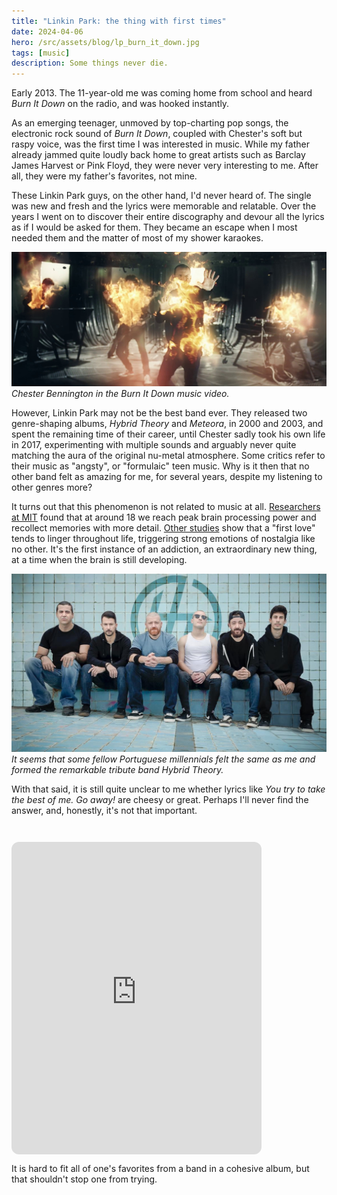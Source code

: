 ```yaml
---
title: "Linkin Park: the thing with first times"
date: 2024-04-06
hero: /src/assets/blog/lp_burn_it_down.jpg
tags: [music]
description: Some things never die.
---
```


Early 2013. The 11-year-old me was coming home from school and heard *Burn It Down* on the radio, and was hooked instantly.

As an emerging teenager, unmoved by top-charting pop songs, the electronic rock sound of *Burn It Down*, coupled with Chester's soft but raspy voice, was the first time I was interested in music. While my father already jammed quite loudly back home to great artists such as Barclay James Harvest or Pink Floyd, they were never very interesting to me. After all, they were my father's favorites, not mine.

These Linkin Park guys, on the other hand, I'd never heard of. The single was new and fresh and the lyrics were memorable and relatable. Over the years I went on to discover their entire discography and devour all the lyrics as if I would be asked for them. They became an escape when I most needed them and the matter of most of my shower karaokes.

![](/src/assets/blog/lp_burn_it_down.jpg)
*Chester Bennington in the Burn It Down music video.*

However, Linkin Park may not be the best band ever. They released two genre-shaping albums, *Hybrid Theory* and *Meteora*, in 2000 and 2003, and spent the remaining time of their career, until Chester sadly took his own life in 2017, experimenting with multiple sounds and arguably never quite matching the aura of the original nu-metal atmosphere. Some critics refer to their music as "angsty", or "formulaic" teen music. Why is it then that no other band felt as amazing for me, for several years, despite my listening to other genres more?

It turns out that this phenomenon is not related to music at all. [Researchers at MIT](https://www.businessinsider.com/smartest-age-for-everything-math-vocabulary-memory-2017-7) found that at around 18 we reach peak brain processing power and recollect memories with more detail. [Other studies](https://bigthink.com/neuropsych/psychological-first-love/) show that a "first love" tends to linger throughout life, triggering strong emotions of nostalgia like no other. It's the first instance of an addiction, an extraordinary new thing, at a time when the brain is still developing.

![](/src/assets/blog/hydrid-theory-band.jpeg)
*It seems that some fellow Portuguese millennials felt the same as me and formed the remarkable tribute band Hybrid Theory.*

With that said, it is still quite unclear to me whether lyrics like *You try to take the best of me. Go away!* are cheesy or great. Perhaps I'll never find the answer, and, honestly, it's not that important.

<iframe style="border-radius:12px; max-width: 400px; margin-top:2em; margin-bottom: 0.75em;" src="https://open.spotify.com/embed/playlist/5HNFfj9IbPIOROGX2vsYnY?utm_source=generator" width="100%" height="500" frameBorder="0" allowfullscreen="" allow="autoplay; clipboard-write; encrypted-media; fullscreen; picture-in-picture" loading="lazy"></iframe>
<div class="label">It is hard to fit all of one's favorites from a band in a cohesive album, but that shouldn't stop one from trying.</div>